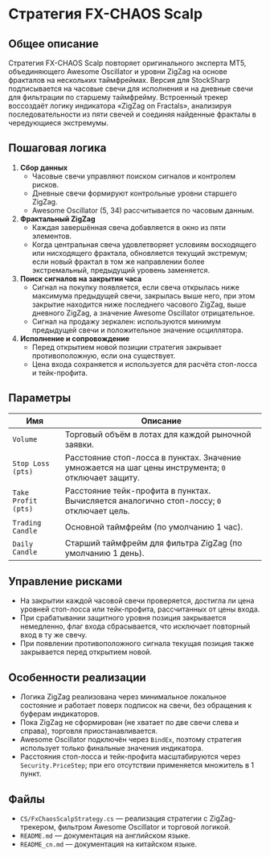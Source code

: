 # Стратегия FX-CHAOS Scalp

## Общее описание
Стратегия FX-CHAOS Scalp повторяет оригинального эксперта MT5, объединяющего Awesome Oscillator и уровни ZigZag на основе фракталов на нескольких таймфреймах. Версия для StockSharp подписывается на часовые свечи для исполнения и на дневные свечи для фильтрации по старшему таймфрейму. Встроенный трекер воссоздаёт логику индикатора «ZigZag on Fractals», анализируя последовательности из пяти свечей и соединяя найденные фракталы в чередующиеся экстремумы.

## Пошаговая логика
1. **Сбор данных**
   - Часовые свечи управляют поиском сигналов и контролем рисков.
   - Дневные свечи формируют контрольные уровни старшего ZigZag.
   - Awesome Oscillator (5, 34) рассчитывается по часовым данным.
2. **Фрактальный ZigZag**
   - Каждая завершённая свеча добавляется в окно из пяти элементов.
   - Когда центральная свеча удовлетворяет условиям восходящего или нисходящего фрактала, обновляется текущий экстремум; если новый фрактал в том же направлении более экстремальный, предыдущий уровень заменяется.
3. **Поиск сигналов на закрытии часа**
   - Сигнал на покупку появляется, если свеча открылась ниже максимума предыдущей свечи, закрылась выше него, при этом закрытие находится ниже последнего часового ZigZag, выше дневного ZigZag, а значение Awesome Oscillator отрицательное.
   - Сигнал на продажу зеркален: используются минимум предыдущей свечи и положительное значение осциллятора.
4. **Исполнение и сопровождение**
   - Перед открытием новой позиции стратегия закрывает противоположную, если она существует.
   - Цена входа сохраняется и используется для расчёта стоп-лосса и тейк-профита.

## Параметры
| Имя | Описание |
| --- | --- |
| `Volume` | Торговый объём в лотах для каждой рыночной заявки. |
| `Stop Loss (pts)` | Расстояние стоп-лосса в пунктах. Значение умножается на шаг цены инструмента; `0` отключает защиту. |
| `Take Profit (pts)` | Расстояние тейк-профита в пунктах. Вычисляется аналогично стоп-лоссу; `0` отключает цель. |
| `Trading Candle` | Основной таймфрейм (по умолчанию 1 час). |
| `Daily Candle` | Старший таймфрейм для фильтра ZigZag (по умолчанию 1 день). |

## Управление рисками
- На закрытии каждой часовой свечи проверяется, достигла ли цена уровней стоп-лосса или тейк-профита, рассчитанных от цены входа.
- При срабатывании защитного уровня позиция закрывается немедленно, флаг входа сбрасывается, что исключает повторный вход в ту же свечу.
- При появлении противоположного сигнала текущая позиция также закрывается перед открытием новой.

## Особенности реализации
- Логика ZigZag реализована через минимальное локальное состояние и работает поверх подписок на свечи, без обращения к буферам индикаторов.
- Пока ZigZag не сформирован (не хватает по две свечи слева и справа), торговля приостанавливается.
- Awesome Oscillator подключён через `BindEx`, поэтому стратегия использует только финальные значения индикатора.
- Расстояния стоп-лосса и тейк-профита масштабируются через `Security.PriceStep`; при его отсутствии применяется множитель в 1 пункт.

## Файлы
- `CS/FxChaosScalpStrategy.cs` — реализация стратегии с ZigZag-трекером, фильтром Awesome Oscillator и торговой логикой.
- `README.md` — документация на английском языке.
- `README_cn.md` — документация на китайском языке.
